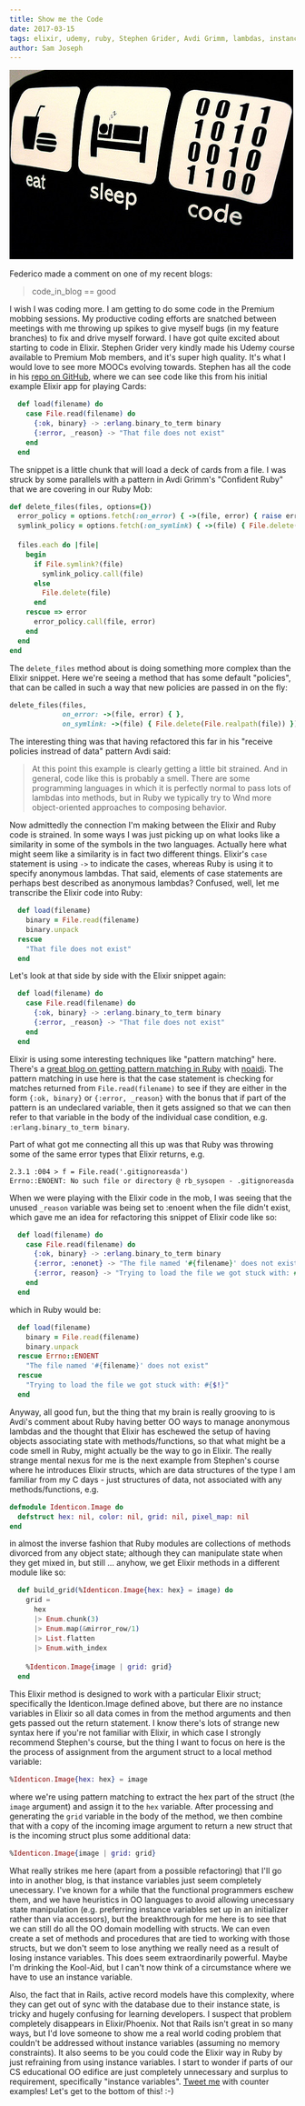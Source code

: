 ```yaml
---
title: Show me the Code
date: 2017-03-15
tags: elixir, udemy, ruby, Stephen Grider, Avdi Grimm, lambdas, instance variables, state manipulation, object oriented, functional
author: Sam Joseph
---
```


![sprinting](/images/code.jpg)


Federico made a comment on one of my recent blogs:

> code_in_blog == good

I wish I was coding more.  I am getting to do some code in the Premium mobbing sessions.  My productive coding efforts are snatched between meetings with me throwing up spikes to give myself bugs (in my feature branches) to fix and drive myself forward.  I have got quite excited about starting to code in Elixir.  Stephen Grider very kindly made his Udemy course available to Premium Mob members, and it's super high quality.   It's what I would love to see more MOOCs evolving towards.  Stephen has all the code in his [repo on GitHub](https://github.com/StephenGrider/ElixirCode), where we can see code like this from his initial example Elixir app for playing Cards:

```ex
  def load(filename) do
    case File.read(filename) do
      {:ok, binary} -> :erlang.binary_to_term binary
      {:error, _reason} -> "That file does not exist"
    end
  end
```

The snippet is a little chunk that will load a deck of cards from a file.  I was struck by some parallels with a pattern in Avdi Grimm's "Confident Ruby" that we are covering in our Ruby Mob:

```rb
def delete_files(files, options={})
  error_policy = options.fetch(:on_error) { ->(file, error) { raise error } }
  symlink_policy = options.fetch(:on_symlink) { ->(file) { File.delete(file) } }
  
  files.each do |file|
    begin
      if File.symlink?(file)
        symlink_policy.call(file)
      else
        File.delete(file)
      end
    rescue => error
      error_policy.call(file, error)
    end
  end
end
```

The `delete_files` method about is doing something more complex than the Elixir snippet.  Here we're seeing a method that has some default "policies", that can be called in such a way that new policies are passed in on the fly:

```rb
delete_files(files, 
             on_error: ->(file, error) { }, 
             on_symlink: ->(file) { File.delete(File.realpath(file)) })
```

The interesting thing was that having refactored this far in his "receive policies instread of data" pattern Avdi said:

> At this point this example is clearly getting a little bit strained. And in general, code like this is probably a smell. There are some programming languages in which it is perfectly normal to pass lots of lambdas into methods, but in Ruby we typically try to Wnd more object-oriented approaches to composing behavior.

Now admittedly the connection I'm making between the Elixir and Ruby code is strained.  In some ways I was just picking up on what looks like a similarity in some of the symbols in the two languages.  Actually here what might seem like a similarity is in fact two different things.  Elixir's `case` statement is using `->` to indicate the cases, whereas Ruby is using it to specify anonymous lambdas.  That said, elements of case statements are perhaps best described as anonymous lambdas?  Confused, well, let me transcribe the Elixir code into Ruby:


```rb
  def load(filename) 
    binary = File.read(filename)
    binary.unpack
  rescue
    "That file does not exist"
  end
```
 
Let's look at that side by side with the Elixir snippet again:

```ex
  def load(filename) do
    case File.read(filename) do
      {:ok, binary} -> :erlang.binary_to_term binary
      {:error, _reason} -> "That file does not exist"
    end
  end
```

Elixir is using some interesting techniques like "pattern matching" here.  There's a [great blog on getting pattern matching in Ruby](http://katafrakt.me/2016/02/13/quest-for-pattern-matching-in-ruby/) with [noaidi](https://github.com/katafrakt/noaidi).  The pattern matching in use here is that the case statement is checking for matches returned from `File.read(filename)` to see if they are either in the form `{:ok, binary}` or `{:error, _reason}` with the bonus that if part of the pattern is an undeclared variable, then it gets assigned so that we can then refer to that variable in the body of the individual case condition, e.g. `:erlang.binary_to_term binary`.

Part of what got me connecting all this up was that Ruby was throwing some of the same error types that Elixir returns, e.g.

```
2.3.1 :004 > f = File.read('.gitignoreasda')
Errno::ENOENT: No such file or directory @ rb_sysopen - .gitignoreasda
```

When we were playing with the Elixir code in the mob, I was seeing that the unused `_reason` variable was being set to :enoent when the file didn't exist, which gave me an idea for refactoring this snippet of Elixir code like so:

```ex
  def load(filename) do
    case File.read(filename) do
      {:ok, binary} -> :erlang.binary_to_term binary
      {:error, :enonet} -> "The file named '#{filename}' does not exist"
      {:error, reason} -> "Trying to load the file we got stuck with: #{reason}"
    end
  end
```

which in Ruby would be:

```rb
  def load(filename) 
    binary = File.read(filename)
    binary.unpack
  rescue Errno::ENOENT
    "The file named '#{filename}' does not exist"
  rescue
    "Trying to load the file we got stuck with: #{$!}"
  end
```

Anyway, all good fun, but the thing that my brain is really grooving to is Avdi's comment about Ruby having better OO ways to manage anonymous lambdas and the thought that Elixir has eschewed the setup of having objects associating state with methods/functions, so that what might be a code smell in Ruby, might actually be the way to go in Elixir.  The really strange mental nexus for me is the next example from Stephen's course where he introduces Elixir structs, which are data structures of the type I am familiar from my C days - just structures of data, not associated with any methods/functions, e.g.

```ex
defmodule Identicon.Image do
  defstruct hex: nil, color: nil, grid: nil, pixel_map: nil
end
```

in almost the inverse fashion that Ruby modules are collections of methods divorced from any object state; although they can manipulate state when they get mixed in, but still ... anyhow, we get Elixir methods in a different module like so:

```ex
  def build_grid(%Identicon.Image{hex: hex} = image) do
    grid =
      hex
      |> Enum.chunk(3)
      |> Enum.map(&mirror_row/1)
      |> List.flatten
      |> Enum.with_index

    %Identicon.Image{image | grid: grid}
  end
```

This Elixir method is designed to work with a particular Elixir struct; specifically the Identicon.Image defined above, but there are no instance variables in Elixir so all data comes in from the method arguments and then gets passed out the return statement.  I know there's lots of strange new syntax here if you're not familiar with Elixir, in which case I strongly recommend Stephen's course, but the thing I want to focus on here is the the process of assignment from the argument struct to a local method variable:

```ex
%Identicon.Image{hex: hex} = image
```

where we're using pattern matching to extract the hex part of the struct (the `image` argument) and assign it to the `hex` variable.  After processing and generating the `grid` variable in the body of the method, we then combine that with a copy of the incoming image argument to return a new struct that is the incoming struct plus some additional data:

```ex
%Identicon.Image{image | grid: grid}
```

What really strikes me here (apart from a possible refactoring) that I'll go into in another blog, is that instance variables just seem completely unecessary.  I've known for a while that the functional programmers eschew them, and we have heuristics in OO languages to avoid allowing unecessary state manipulation (e.g. preferring instance variables set up in an initializer rather than via accessors), but the breakthrough for me here is to see that we can still do all the OO domain modelling with structs.  We can even create a set of methods and procedures that are tied to working with those structs, but we don't seem to lose anything we really need as a result of losing instance variables.  This does seem extraordinarily powerful.  Maybe I'm drinking the Kool-Aid, but I can't now think of a circumstance where we have to use an instance variable.

Also, the fact that in Rails, active record models have this complexity, where they can get out of sync with the database due to their instance state, is tricky and hugely confusing for learning developers.  I suspect that problem completely disappears in Elixir/Phoenix.  Not that Rails isn't great in so many ways, but I'd love someone to show me a real world coding problem that couldn't be addressed without instance variables (assuming no memory constraints).  It also seems to be you could code the Elixir way in Ruby by just refraining from using instance variables.  I start to wonder if parts of our CS educational OO edifice are just completely unnecessary and surplus to requirement, specifically "instance variables".  [Tweet me](https://twitter.com/tansakuu) with counter examples!   Let's get to the bottom of this! :-)





